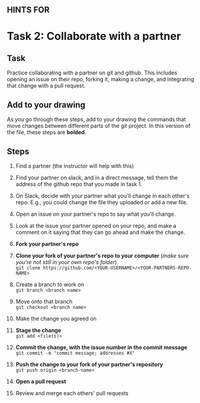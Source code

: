 ## HINTS FOR
# Task 2: Collaborate with a partner

## Task
Practice collaborating with a partner on git and github. This includes opening an issue on their repo, forking it, making a change, and integrating that change with a pull request.

## Add to your drawing
As you go through these steps, add to your drawing the commands that move changes between different parts of the git project. In this version of the file, these steps are **bolded**.

## Steps
1. Find a partner (the instructor will help with this)

2. Find your partner on slack, and in a direct message, tell them the address of the github repo that you made in task 1.

3. On Slack, decide with your partner what you'll change in each other's repo. E.g., you could change the file they uploaded or add a new file.

4. Open an issue on your partner's repo to say what you'll change.

5. Look at the issue your partner opened on your repo, and make a comment on it saying that they can go ahead and make the change. 

6. **Fork your partner's repo**

7. **Clone your fork of your partner's repo to your computer** (*make sure you're not still in your own repo's folder*).\
   `git clone https://github.com/<YOUR-USERNAME>/<YOUR-PARTNERS-REPO-NAME>`

8. Create a branch to work on\
   `git branch <branch name>`

9.  Move onto that branch\
    `git checkout <branch name>`

10. Make the change you agreed on

11. **Stage the change**\
    `git add <file(s)>`

12. **Commit the change, with the issue number in the commit message**\
    `git commit -m "commit message; addresses #X"`

13. **Push the change to your fork of your partner's repository**\
    `git push origin <branch-name>`

14. **Open a pull request**

15. Review and merge each others' pull requests